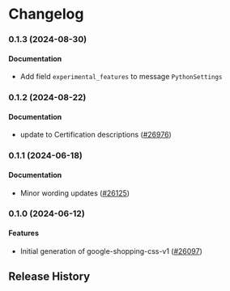 # Changelog

### 0.1.3 (2024-08-30)

#### Documentation

* Add field `experimental_features` to message `PythonSettings` 

### 0.1.2 (2024-08-22)

#### Documentation

* update to Certification descriptions ([#26976](https://github.com/googleapis/google-cloud-ruby/issues/26976)) 

### 0.1.1 (2024-06-18)

#### Documentation

* Minor wording updates ([#26125](https://github.com/googleapis/google-cloud-ruby/issues/26125)) 

### 0.1.0 (2024-06-12)

#### Features

* Initial generation of google-shopping-css-v1 ([#26097](https://github.com/googleapis/google-cloud-ruby/issues/26097)) 

## Release History
